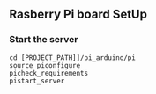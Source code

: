 ## Rasberry Pi board SetUp

### Start the server
    cd [PROJECT_PATH]]/pi_arduino/pi
    source piconfigure
    picheck_requirements
    pistart_server
